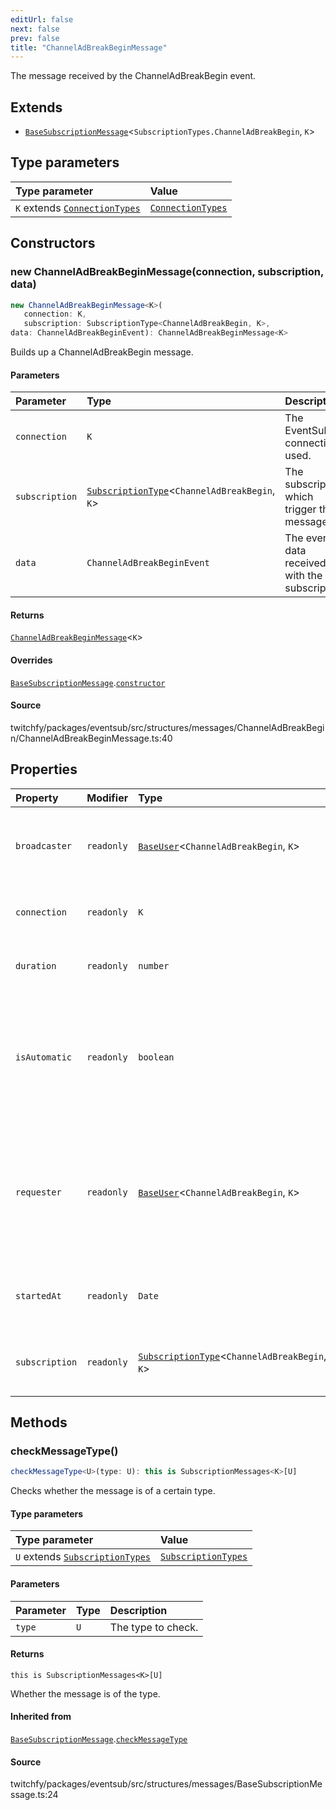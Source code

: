 ```yaml
---
editUrl: false
next: false
prev: false
title: "ChannelAdBreakBeginMessage"
---
```


The message received by the ChannelAdBreakBegin event.

## Extends

- [`BaseSubscriptionMessage`](/api/eventsub/classes/basesubscriptionmessage/)\<`SubscriptionTypes.ChannelAdBreakBegin`, `K`\>

## Type parameters

| Type parameter | Value |
| :------ | :------ |
| `K` extends [`ConnectionTypes`](/api/eventsub/type-aliases/connectiontypes/) | [`ConnectionTypes`](/api/eventsub/type-aliases/connectiontypes/) |

## Constructors

### new ChannelAdBreakBeginMessage(connection, subscription, data)

```ts
new ChannelAdBreakBeginMessage<K>(
   connection: K, 
   subscription: SubscriptionType<ChannelAdBreakBegin, K>, 
data: ChannelAdBreakBeginEvent): ChannelAdBreakBeginMessage<K>
```

Builds up a ChannelAdBreakBegin message.

#### Parameters

| Parameter | Type | Description |
| :------ | :------ | :------ |
| `connection` | `K` | The EventSub connection used. |
| `subscription` | [`SubscriptionType`](/api/eventsub/type-aliases/subscriptiontype/)\<`ChannelAdBreakBegin`, `K`\> | The subscription which trigger this message. |
| `data` | `ChannelAdBreakBeginEvent` | The event data received with the subscription. |

#### Returns

[`ChannelAdBreakBeginMessage`](/api/eventsub/classes/channeladbreakbeginmessage/)\<`K`\>

#### Overrides

[`BaseSubscriptionMessage`](/api/eventsub/classes/basesubscriptionmessage/).[`constructor`](/api/eventsub/classes/basesubscriptionmessage/#constructors)

#### Source

twitchfy/packages/eventsub/src/structures/messages/ChannelAdBreakBegin/ChannelAdBreakBeginMessage.ts:40

## Properties

| Property | Modifier | Type | Description | Inherited from |
| :------ | :------ | :------ | :------ | :------ |
| `broadcaster` | `readonly` | [`BaseUser`](/api/eventsub/classes/baseuser/)\<`ChannelAdBreakBegin`, `K`\> | The broadcaster of the channel where the ad was begun. | - |
| `connection` | `readonly` | `K` | The EventSub connection used. | [`BaseSubscriptionMessage`](/api/eventsub/classes/basesubscriptionmessage/).`connection` |
| `duration` | `readonly` | `number` | The duration in seconds of the ad break. | - |
| `isAutomatic` | `readonly` | `boolean` | Whether the ad break was automatically triggered or was manually triggered by the broadcaster. | - |
| `requester` | `readonly` | [`BaseUser`](/api/eventsub/classes/baseuser/)\<`ChannelAdBreakBegin`, `K`\> | The user who requested the ad break. If the ad break was automatically triggered, this field is the broadcaster. | - |
| `startedAt` | `readonly` | `Date` | The Date object of when the ad break started. | - |
| `subscription` | `readonly` | [`SubscriptionType`](/api/eventsub/type-aliases/subscriptiontype/)\<`ChannelAdBreakBegin`, `K`\> | The subscription which trigger this message. | [`BaseSubscriptionMessage`](/api/eventsub/classes/basesubscriptionmessage/).`subscription` |

## Methods

### checkMessageType()

```ts
checkMessageType<U>(type: U): this is SubscriptionMessages<K>[U]
```

Checks whether the message is of a certain type.

#### Type parameters

| Type parameter | Value |
| :------ | :------ |
| `U` extends [`SubscriptionTypes`](/api/eventsub/enumerations/subscriptiontypes/) | [`SubscriptionTypes`](/api/eventsub/enumerations/subscriptiontypes/) |

#### Parameters

| Parameter | Type | Description |
| :------ | :------ | :------ |
| `type` | `U` | The type to check. |

#### Returns

`this is SubscriptionMessages<K>[U]`

Whether the message is of the type.

#### Inherited from

[`BaseSubscriptionMessage`](/api/eventsub/classes/basesubscriptionmessage/).[`checkMessageType`](/api/eventsub/classes/basesubscriptionmessage/#checkmessagetype)

#### Source

twitchfy/packages/eventsub/src/structures/messages/BaseSubscriptionMessage.ts:24
